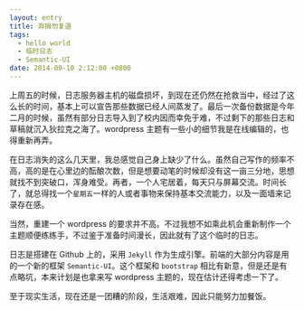 ```yaml
---
layout: entry
title: 弃捐勿复道
tags: 
  - hello world
  - 临时日志
  - Semantic-UI
date: 2014-09-10 2:12:00 +0800
---
```


上周五的时候，日志服务器主机的磁盘损坏，到现在还仍然在抢救当中，经过了这么长的时间，基本上可以宣告那些数据已经人间蒸发了。最后一次备份数据是今年二月的时候，虽然有部分日志导入到了校内因而幸免于难，不过剩下的那些日志和草稿就沉入狄拉克之海了。wordpress 主题有一些小的细节我是在线编辑的，也得重新再弄。

在日志消失的这么几天里，我总感觉自己身上缺少了什么。虽然自己写作的频率不高，高的是在心里边的酝酿次数，但是想要动笔的时候却没有这一亩三分地，思想就找不到突破口，浑身难受。再者，一个人宅居着，每天只与屏幕交流。时间长了，就总得找一个`星期五`一样的人或者事物来保持基本交流能力，以及一面墙来记录存在感。

当然，重建一个 wordpress 的要求并不高。不过我想不如乘此机会重新制作一个主题顺便练练手，不过鉴于准备时间漫长，因此就有了这个临时的日志。

日志是搭建在 Github 上的，采用 `Jekyll` 作为生成引擎。前端的大部分内容是用的一个新的框架 `Semantic-UI`。这个框架和 `bootstrap` 相比有新意，但是还是有点略坑，本来计划是也拿来写 wordpress 主题的，现在估计还得考虑一下了。

至于现实生活，现在还是一团糟的阶段，生活艰难，因此只能努力加餐饭。